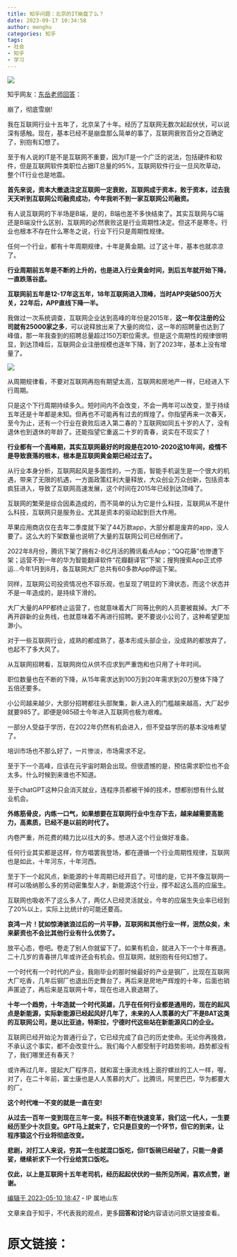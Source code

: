 ```yaml
---
title: 知乎问题：北京的IT崩盘了么？
date: 2023-09-17 10:34:58
author: menghu
categories: 知乎
tags:
- 社会
- 知乎
- 学习
---
```



![](https://cdn.pixabay.com/photo/2019/10/03/12/12/programmer-4523101_1280.jpg)

<!-- more -->

知乎网友：[东岳老师回答](https://www.zhihu.com/people/tian-tian-quan-75-47)：

崩了，彻底雪崩!

我在互联网行业十五年了，北京呆了十年。经历了互联网无数次起起伏伏，可以说深有感触。现在，基本已经不是崩盘那么简单的事了，互联网衰败百分之百确定了，别抱有幻想了。

至于有人说的IT是不是互联网不重要，因为IT是一个广泛的说法，包括硬件和软件，但是互联网软件类职位占据IT总量的95%，互联网软件行业一旦风吹草动，整个IT行业也是地震。

**首先来说，资本大撤退注定互联网一定衰败，互联网成于资本，败于资本，过去我天天听到互联网公司融资成功，今年我听不到一家互联网公司融资。**

有人说互联网的下半场是B端，是的，B端也差不多快结束了。其实互联网与C端还是B端没什么区别，互联网的必然衰败这是行业周期性决定。但这不是寒冬。行业也根本不存在什么寒冬之说，行业下行只是周期性规律。

任何一个行业，都有十年周期规律，十年是黄金期。过了这十年，基本也就凉凉了。

**行业周期前五年是不断的上升的，也是进入行业黄金时间，到后五年就开始下降，一直跌落谷底。**

**互联网前五年是12-17年这五年，18年互联网进入顶峰，当时APP突破500万大关，22年后，APP直线下降一半。**

我做过一次系统调查，互联网企业达到高峰的年份是2015年，**这一年仅注册的公司就有25000家之多**，可以说释放出来了大量的岗位，这一年的招聘量也达到了峰值，那一年我查到的招聘总量超过150万职位需求。但是这个周期性的规律很明显，到达顶峰后，互联网企业注册规模也逐年下降，到了2023年，基本上没有增量了。

![](https://pic1.zhimg.com/v2-36c5ef9278ae5f09d6cc137cfdfabbe2_r.jpg?source=1940ef5c)

从周期规律看，不要对互联网再抱有期望太高，互联网和房地产一样，已经进入下行周期。

只是这个下行周期持续多久。短时间内不会改变，不会一两年可以改变，至于持续五年还是十年都是未知。但再也不可能再有过去的辉煌了。你指望再来一次春天，至今为止，还有一个行业在衰败后进入第二春的？互联网如同五十岁的人了，没有退休也到退休的年龄了。还能指望它重返二十岁的青春，说实在不现实了！

**行业都有一个高峰期，其实互联网最好的时段是在2010-2020这10年间，疫情不是导致衰落的根本，根本是互联网黄金期已经过去了。**

从行业本身分析，互联网起风是多面性的，一方面，智能手机诞生是一个很大的机遇，带来了无限的机遇，一方面政策红利大量释放，大众创业万众创新，包括资本疯狂进入，导致了互联网高速发展，这个时间在2015年已经到达顶峰了。

互联网的繁荣是综合因素造成的，而不简单的认为它是什么科技，互联网从不是什么科技，互联网只是服务业。尤其是资本的驱动起到巨大作用。

苹果应用商店仅在去年二季度就下架了44万款app，大部分都是废弃的app，没人要了。这么大的下架数量也说明了大量的互联网公司已经倒闭了。

2022年8月份，腾讯下架了拥有2-8亿月活的腾讯看点App；“QQ花藤”也惨遭下架；运营不到一年的华为智能翻译软件“花瓣翻译官”下架；搜狗搜索App正式停运…今年1月到8月，各互联网大厂总共有60多款App停运下架。

同样，互联网公司投资情况也不容乐观，也呈现了明显的下滑状态，而这个状态并不是一年造成的，是持续下滑的。

大厂大量的APP都终止运营了，也就意味着大厂同等比例的人员要被裁掉。大厂不再开辟新的业务线，也就意味着不再进行招聘。更不要说小公司了，这种希望更加渺小。

对于一些互联网行业，成熟的都成熟了，基本形成头部企业，没成熟的都放弃了，也起不了多大风了。

从互联网招聘看，互联网岗位从供不应求到严重饱和也只用了十年时间。

职位数量也在不断的下降，从15年需求达到100万到20年需求到20万整体下降了五倍还要多。

小公司越来越少，大部分招聘都往头部聚集，新人进入的门槛越来越高，大厂起步就要985了。即便是985硕士今年进入互联网也极为艰难。

一部分人受益于学历，在2022年仍然有机会进入，但不受益学历的基本没啥希望了。

培训市场也不那么好了，一片惨淡，市场需求不足。

至于下一个高峰，应该在元宇宙时期会出现。但很遗憾的是，预估需求职位也不会太多。什么时候到来谁也不知道。

至于chatGPT这种只会消灭就业，连程序员都被干掉的技术，想都别想有什么就业机会。

**外练筋骨皮，内练一口气，如果想要在互联网行业中生存下去，越来越需要高能力，高素质，已经不是以前的时代了。**

内卷严重，所花费的精力比以往大的多。想进入这个行业做好准备。

任何行业其实都是这样，你方唱罢我登场，都在遵循一个行业周期性规律，互联网也是如此，十年河东，十年河西。

至于下一个起风点，新能源的十年周期已经开启了。可惜的是，它并不像互联网一样可以吸纳那么多的劳动密集型人才，新能源这个行业，撑不起这么高的应届生。

互联网也吸收不了这么多人了，两亿人已经灵活就业，今年的应届生失业率已经到了20%以上，实际上比统计的可能还要高。

**哀鸿一片！犹如惊涛骇浪过后的一片平静，互联网和其他行业一样，泯然众矣，未来薪资也不会比其他行业有什么优势了。**

放平心态，卷吧。卷走了别人你就留下了。如果有机会，就进入下一个十年赛道。二十几岁的青春拼几年或许还会有机会。但互联网，就别抱有任何幻想了。

一个时代有一个时代的产业，我刚毕业的那时候最好的产业是钢厂，比现在互联网大厂吃香，几年后钢厂也退出历史舞台了，再后来是房地产辉煌的十年，后面也销声匿迹了，再后来是互联网十年，现在也进入衰退期了。

**十年一个趋势，十年造就一个时代英雄，几乎在任何行业都是通用的，现在的起风点是新能源，实际新能源已经起风好几年了，未来的人人羡慕的大厂不是BAT这类的互联网公司，是以比亚迪，特斯拉，宁德时代这些站在新能源风口的企业。**

互联网已经开始沦为普通行业了，它已经完成了自己的历史使命。无论你再挽救，不承认这个事实，都不会改变什么。我们每个人都受制于时趋势影响，趋势都没有了，我们哪里还有春天？

或许再过几年，提起大厂程序员，就和富士康流水线上面拧螺丝的工人一样，喔，对了，在二十年前，富士康也是人人羡慕的大厂。比腾讯，阿里巴巴，华为都要大的厂。

**这个时代唯一不变的就是一直在变!**

**从过去一百年一变到现在三年一变。科技不断在快速变革，我们这一代人，一生要经历至少十次巨变。GPT马上就来了，它只是巨变的一个环节，但它的到来，让程序猿这个行业将彻底改变。**

**悲剧，对打工人来说，穷其一生也就混口饭吃，但IT饭碗已经破了，只能一身婆娑，继续祈求下一个行业给赏口饭吃。**

**仅此，以上是互联网十五年老司机，经历起起伏伏的一些所见所闻，喜欢点赞，谢谢。**

[编辑于 2023-05-10 18:47](https://www.zhihu.com/question/595334979/answer/3015571046)・IP 属地山东



文章来自于知乎，不代表我的观点，更多**回答和讨论**内容请访问原文链接查看。

# 原文链接：

[^知乎问题链接：]: [(18 封私信 / 80 条消息) 北京的IT崩盘了么？ - 知乎 (zhihu.com)](https://www.zhihu.com/question/595334979)
[^东岳老师知乎回答链接：]: [(18 封私信 / 80 条消息) 北京的IT崩盘了么？ - 知乎 (zhihu.com)](https://www.zhihu.com/question/595334979/answer/3015571046)

